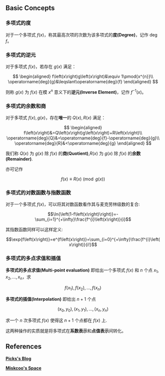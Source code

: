 ## Basic Concepts

### 多项式的度

对于一个多项式 $f\left(x\right)$，称其最高次项的次数为该多项式的**度(Degree)**，记作 $\operatorname{deg}{f}$。

### 多项式的逆元

对于多项式 $f\left(x\right)$，若存在 $g\left(x\right)$ 满足：

$$ \begin{aligned}
    f\left(x\right)g\left(x\right)&\equiv 1\pmod{x^{n}}\\
    \operatorname{deg}{g}&\leqslant\operatorname{deg}{f}
\end{aligned} $$

则称 $g\left(x\right)$ 为 $f\left(x\right)$ 在模 $x^{n}$ 意义下的**逆元(Inverse Element)**，记作 $f^{-1}\left(x\right)$。

### 多项式的余数和商

对于多项式 $f\left(x\right),g\left(x\right)$，存在**唯一**的 $Q\left(x\right),R\left(x\right)$ 满足：

$$ \begin{aligned}
    f\left(x\right)&=Q\left(x\right)g\left(x\right)+R\left(x\right)\\
    \operatorname{deg}{Q}&=\operatorname{deg}{f}-\operatorname{deg}{g}\\
    \operatorname{deg}{R}&<\operatorname{deg}{g}
\end{aligned} $$

我们称 $Q\left(x\right)$ 为 $g\left(x\right)$ 除 $f\left(x\right)$ 的**商(Quotient)**,$R\left(x\right)$ 为 $g\left(x\right)$ 除 $f\left(x\right)$ 的**余数(Remainder)**.

亦可记作

$$f\left(x\right)\equiv R\left(x\right)\pmod{g\left(x\right)}$$

### <span id="ln-exp">多项式的对数函数与指数函数</span>

对于一个多项式 $f\left(x\right)$，可以将其对数函数看作其与麦克劳林级数的复合:

$$\ln{\left(1-f\left(x\right)\right)}=-\sum_{i=1}^{+\infty}\frac{f^{i}\left(x\right)}{i}$$

其指数函数同样可以这样定义:

$$\exp{f\left(x\right)}=e^{f\left(x\right)}=\sum_{i=0}^{+\infty}\frac{f^{i}\left(x\right)}{i!}$$

### 多项式的多点求值和插值

**多项式的多点求值(Multi-point evaluation)** 即给出一个多项式 $f\left(x\right)$ 和 $n$ 个点 $x_{1},x_{2},...,x_{n}$，求

$$f\left(x_{1}\right),f\left(x_{2}\right),...,f\left(x_{n}\right) $$

**多项式的插值(Interpolation)** 即给出 $n+1$ 个点

$$\left(x_{0},y_{0}\right),\left(x_{1},y_{1}\right),...,\left(x_{n},y_{n}\right) $$

求一个 $n$ 次多项式 $f\left(x\right)$ 使得这 $n+1$ 个点都在 $f\left(x\right)$ 上.

这两种操作的实质就是将多项式在**系数表示**和**点值表示**间转化。

## References

[**Picks's Blog**](https://picks.logdown.com)

[**Miskcoo's Space**](https://blog.miskcoo.com)
